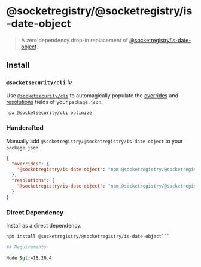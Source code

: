 # @socketregistry/@socketregistry/is-date-object

> A zero dependency drop-in replacement of
> [@socketregistry/is-date-object](https://www.npmjs.com/package/@socketregistry/is-date-object).

## Install

### `@socketsecurity/cli` :sparkles:

Use [`@socketsecurity/cli`](https://www.npmjs.com/package/@socketsecurity/cli)
to automagically populate the
[overrides](https://docs.npmjs.com/cli/v9/configuring-npm/package-json#overrides)
and [resolutions](https://yarnpkg.com/configuration/manifest#resolutions) fields
of your `package.json`.

```sh
npx @socketsecurity/cli optimize
```

### Handcrafted

Manually add `@socketregistry/@socketregistry/is-date-object` to your
`package.json`.

```json
{
  "overrides": {
    "@socketregistry/is-date-object": "npm:@socketregistry/@socketregistry/is-date-object@^1"
  },
  "resolutions": {
    "@socketregistry/is-date-object": "npm:@socketregistry/@socketregistry/is-date-object@^1"
  }
}
```

### Direct Dependency

Install as a direct dependency.

````sh
npm install @socketregistry/@socketregistry/is-date-object```

## Requirements

Node &gt;=18.20.4
````
